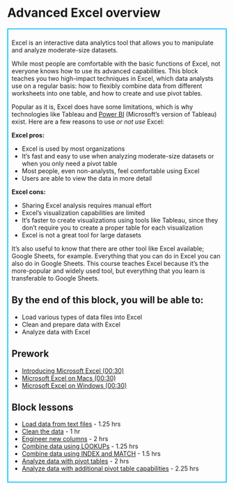 # Advanced Excel overview

<div class='bg-info' style='padding:8px;border-style:solid;border-width:2px;border-color:#00BFFF'>


Excel is an interactive data analytics tool that allows you to manipulate and analyze moderate-size datasets. 

While most people are comfortable with the basic functions of Excel, not everyone knows how to use its advanced capabilities. This block teaches you two high-impact techniques in Excel, which data analysts use on a regular basis: how to flexibly combine data from different worksheets into one table, and how to create and use pivot tables. 

Popular as it is, Excel does have some limitations, which is why technologies like Tableau and [Power BI](https://powerbi.microsoft.com/en-us/get-started/?&OCID=AID719832_SEM_bHb24t0B&lnkd=Google_PowerBI_Brand&gclid=EAIaIQobChMI9MyU9rqd3gIVCdNkCh0utwIsEAAYASAAEgJk-_D_BwE) (Microsoft’s version of Tableau) exist. Here are a few reasons to use *or not use* Excel: 

**Excel pros:**
* Excel is used by most organizations
* It’s fast and easy to use when analyzing moderate-size datasets or when you only need a pivot table
* Most people, even non-analysts, feel comfortable using Excel
* Users are able to view the data in more detail

**Excel cons:** 
* Sharing Excel analysis requires manual effort
* Excel’s visualization capabilities are limited
* It’s faster to create visualizations using tools like Tableau, since they don’t require you to create a proper table for each visualization 
* Excel is not a great tool for large datasets

It’s also useful to know that there are other tool like Excel available; Google Sheets, for example. Everything that you can do in Excel you can also do in Google Sheets. This course teaches Excel because it’s the more-popular and widely used tool, but everything that you learn is transferable to Google Sheets.

## By the end of this block, you will be able to:
* Load various types of data files into Excel
* Clean and prepare data with Excel
* Analyze data with Excel

## Prework
* [Introducing Microsoft Excel (00:30)](https://teamtreehouse.com/library/why-microsoft-excel)
* [Microsoft Excel on Macs (00:30)](https://teamtreehouse.com/library/microsoft-excel-on-macs)
* [Microsoft Excel on Windows (00:30)](https://teamtreehouse.com/library/microsoft-excel-on-windows)

## Block lessons
* [Load data from text files](/excel-lessons/import-text-files.md) - 1.25 hrs
* [Clean the data](/excel-lessons/clean.md) - 1 hr
* [Engineer new columns](/excel-lessons/new-columns.md) - 2 hrs
* [Combine data using LOOKUPs](/excel-lessons/lookups.md) - 1.25 hrs
* [Combine data using INDEX and MATCH](/excel-lessons/index-match.md) - 1.5 hrs
* [Analyze data with pivot tables](/excel-lessons/basic-pivot-tables.md) - 2 hrs
* [Analyze data with additional pivot table capabilities](/excel-lessons/more-pivot-tables.md) - 2.25 hrs


